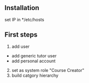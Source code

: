 

## Installation

set IP in */etc/hosts

## First steps

1. add user
- add generic tutor user
- add personal account
2. set as system role "Course Creator"
3. build catgory hierarchy
